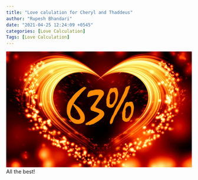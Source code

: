 ```yaml
---
title: "Love calulation for Cheryl and Thaddeus"
author: "Rupesh Bhandari"
date: "2021-04-25 12:24:09 +0545"
categories: [Love Calculation]
Tags: [Love Calculation]
---
```


![Match Picture](/assets/img/lovecal/Cheryl-Thaddeus.jpg)
All the best!
    